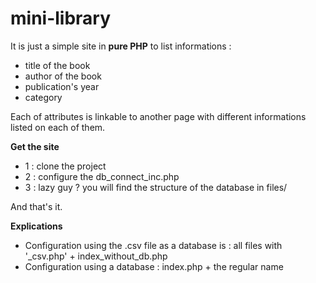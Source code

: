 # mini-library
It is just a simple site in **pure PHP** to list informations :
* title of the book
* author of the book
* publication's year
* category

Each of attributes is linkable to another page with different informations listed on each of them.

**Get the site**
* 1 : clone the project 
* 2 : configure the db_connect_inc.php
* 3 : lazy guy ? you will find the structure of the database in files/

And that's it.

**Explications**

- Configuration using the .csv file as a database is : all files with '_csv.php' + index_without_db.php
- Configuration using a database : index.php + the regular name
